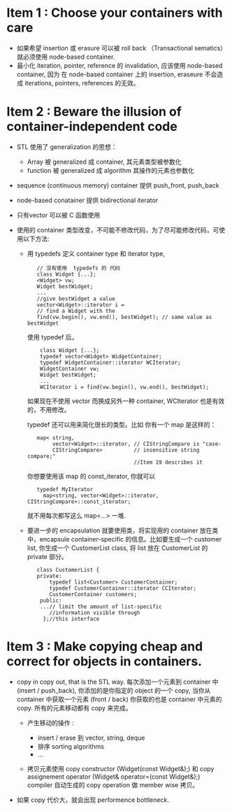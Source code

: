# Item 1 : Choose your containers with care #

* 如果希望 insertion 或 erasure 可以被  roll back （Transactional sematics）就必须使用 node-based container.
* 最小化 iteration, pointer, reference 的 invalidation, 应该使用 node-based container, 因为 在 node-based container 上的 insertion, eraseure 不会造成 iterations, pointers, references 的无效。


# Item 2 : Beware the illusion of container-independent code #

* STL 使用了 generalization 的思想：

    * Array 被 generalized 成 container, 其元素类型被参数化
    * function 被 generalized 成 algorithm 其操作的元素也参数化

* sequence (continuous memory) container 提供 push_front, push_back
* node-based conatainer 提供 bidirectional iterator
* 只有vector 可以被 C 函数使用
* 使用的 container 类型改变，不可能不修改代码，为了尽可能修改代码，可使用以下方法:

    * 用 typedefs 定义 container type 和 iterator type, 
    
             // 没有使用  typedefs 的 代码
             class Widget {...};
             <Widget> vw;
             Widget bestWidget;
             ...
             //give bestWidget a value
             vector<Widget>::iterator i =
             // find a Widget with the
             find(vw.begin(), vw.end(), bestWidget); // same value as bestWidget
             
         使用 typedef 后， 
      
              class Widget {...};
              typedef vector<Widget> WidgetContainer;
              typedef WidgetContainer::iterator WCIterator;
              WidgetContainer vw;
              Widget bestWidget;
              ...
              WCIterator i = find(vw.begin(), vw.end(), bestWidget);
              
         如果现在不使用 vector 而换成另外一种 container, WCIterator 也是有效的，不用修改。
        
         typedef 还可以用来简化很长的类型。比如 你有一个 map 是这样的：
      
             map< string,
                  vector<Widget>::iterator, // CIStringCompare is "case-
                  CIStringCompare>          // insensitive string compare;"
                                            //Item 19 describes it
                                            
         你想要使用该 map 的 const_iterator, 你就可以
      
             typedef MyIterator 
               map<string, vector<Widget>::iterator, CIStringCompare>::const_iterator;
               
         就不用每次都写这么 map<...> 一堆.
         
     * 要进一步的 encapsulation 就要使用类，将实现用的 container 放在类中，encapsule container-specific 的信息。比如要生成一个 customer list, 你生成一个 CustomerList class, 将 list 放在 CustomerList 的 private 部分。
     
              class CustomerList {
              private:
                  typedef list<Customer> CustomerContainer;
                  typedef CustomerContainer::iterator CCIterator;
                  CustomerContainer customers;
               public:
               ...// limit the amount of list-specific
                  //information visible through
                };//this interface

# Item 3 : Make copying cheap and correct for objects in containers. #
* copy in copy out, that is the STL way. 每次添加一个元素到 container 中 (insert / push_back), 你添加的是你指定的 object 的一个 copy, 当你从 container 中获取一个元素 (front / back) 你获取的也是 container 中元素的 copy. 所有的元素移动都有 copy 来完成。

    * 产生移动的操作 :  
        * insert / erase 到 vector, string, deque
        * 排序 sorting algorithms
        * ...
        
    * 拷贝元素使用 copy constructor (Widget(const Widget&);) 和 copy assignement operator (Widget& operator=(const Widget&);) compiler 自动生成的 copy operation 做 member wise 拷贝。
    
* 如果 copy 代价大，就会出现 performence bottleneck.
    
